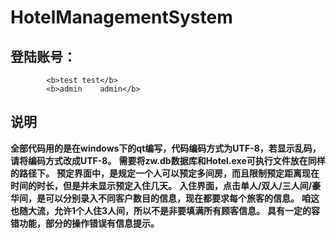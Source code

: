 # HotelManagementSystem
## 登陆账号：
 			<b>test	test</b>
 			<b>admin	admin</b>
## 说明
 <b>全部代码用的是在windows下的qt编写，代码编码方式为UTF-8，若显示乱码，请将编码方式改成UTF-8。</b>
 <b>需要将zw.db数据库和Hotel.exe可执行文件放在同样的路径下。</b>
 <b>预定界面中，是规定一个人可以预定多间房，而且限制预定距离现在时间的时长，但是并未显示预定入住几天。</b>
 <b>入住界面，点击单人/双人/三人间/豪华间，是可以分别录入不同客户数目的信息，现在都要求每个旅客的信息。</b>
 <b>咱这也随大流，允许1个人住3人间，所以不是非要填满所有顾客信息。</b>
 <b>具有一定的容错功能，部分的操作错误有信息提示。</b>
